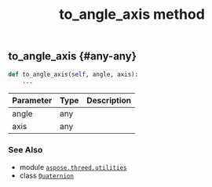 ﻿---
title: to_angle_axis method
second_title: Aspose.3D for Python via .NET API References
description: 
type: docs
weight: 130
url: /aspose.threed.utilities/quaternion/to_angle_axis/
is_root: false
---

## to_angle_axis {#any-any}





```python
def to_angle_axis(self, angle, axis):
    ...
```


| Parameter | Type | Description |
| :- | :- | :- |
| angle | any |  |
| axis | any |  |



### See Also
* module [`aspose.threed.utilities`](../../)
* class [`Quaternion`](/3d/python-net/aspose.threed.utilities/quaternion)
